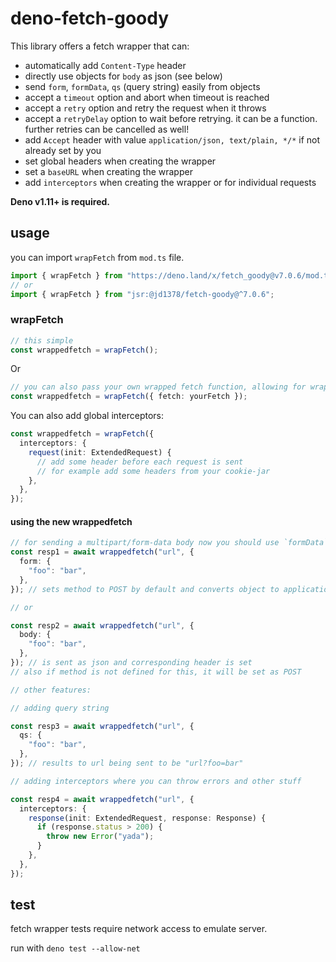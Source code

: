 # deno-fetch-goody

This library offers a fetch wrapper that can:

- automatically add `Content-Type` header
- directly use objects for `body` as json (see below)
- send `form`, `formData`, `qs` (query string) easily from objects
- accept a `timeout` option and abort when timeout is reached
- accept a `retry` option and retry the request when it throws
- accept a `retryDelay` option to wait before retrying. it can be a function.
  further retries can be cancelled as well!
- add `Accept` header with value `application/json, text/plain, */*` if not
  already set by you
- set global headers when creating the wrapper
- set a `baseURL` when creating the wrapper
- add `interceptors` when creating the wrapper or for individual requests

**Deno v1.11+ is required.**

## usage

you can import `wrapFetch` from `mod.ts` file.

```ts
import { wrapFetch } from "https://deno.land/x/fetch_goody@v7.0.6/mod.ts";
// or
import { wrapFetch } from "jsr:@jd1378/fetch-goody@^7.0.6";
```

### wrapFetch

```ts
// this simple
const wrappedfetch = wrapFetch();
```

Or

```ts
// you can also pass your own wrapped fetch function, allowing for wrapping fetch multiple times
const wrappedfetch = wrapFetch({ fetch: yourFetch });
```

You can also add global interceptors:

```ts
const wrappedfetch = wrapFetch({
  interceptors: {
    request(init: ExtendedRequest) {
      // add some header before each request is sent
      // for example add some headers from your cookie-jar
    },
  },
});
```

#### using the new wrappedfetch

```ts
// for sending a multipart/form-data body now you should use `formData`.
const resp1 = await wrappedfetch("url", {
  form: {
    "foo": "bar",
  },
}); // sets method to POST by default and converts object to application/x-www-form-urlencoded.

// or

const resp2 = await wrappedfetch("url", {
  body: {
    "foo": "bar",
  },
}); // is sent as json and corresponding header is set
// also if method is not defined for this, it will be set as POST

// other features:

// adding query string

const resp3 = await wrappedfetch("url", {
  qs: {
    "foo": "bar",
  },
}); // results to url being sent to be "url?foo=bar"

// adding interceptors where you can throw errors and other stuff

const resp4 = await wrappedfetch("url", {
  interceptors: {
    response(init: ExtendedRequest, response: Response) {
      if (response.status > 200) {
        throw new Error("yada");
      }
    },
  },
});
```

## test

fetch wrapper tests require network access to emulate server.

run with `deno test --allow-net`
